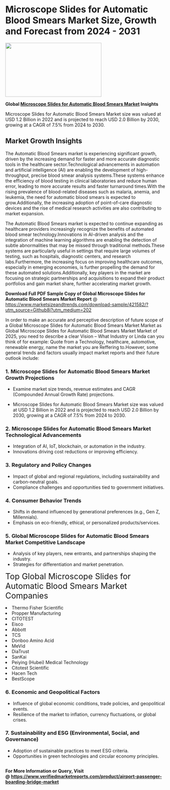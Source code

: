<H1>Microscope Slides for Automatic Blood Smears Market Size, Growth and Forecast from 2024 - 2031</H1><img class="aligncenter size-medium wp-image-584254" src="https://thirdeyenews.in/wp-content/uploads/2024/09/Global-Market-Research-300x168.jpeg" alt="" width="300" height="168" /><p><strong>Global&nbsp;<a href="https://www.marketsizeandtrends.com/download-sample/421582/?utm_source=Github8j?utm_medium=202">Microscope Slides for Automatic Blood Smears Market</a> Insights</strong></p><p>Microscope Slides for Automatic Blood Smears Market size was valued at USD 1.2 Billion in 2022 and is projected to reach USD 2.0 Billion by 2030, growing at a CAGR of 7.5% from 2024 to 2030.</p><p><h2>Market Growth Insights</h2> <p>The Automatic Blood Smears market is experiencing significant growth, driven by the increasing demand for faster and more accurate diagnostic tools in the healthcare sector.Technological advancements in automation and artificial intelligence (AI) are enabling the development of high-throughput, precise blood smear analysis systems.These systems enhance the efficiency of blood testing in clinical laboratories and reduce human error, leading to more accurate results and faster turnaround times.With the rising prevalence of blood-related diseases such as malaria, anemia, and leukemia, the need for automatic blood smears is expected to grow.Additionally, the increasing adoption of point-of-care diagnostic devices and the rise of medical research activities are also contributing to market expansion.</p> <p>The Automatic Blood Smears market is expected to continue expanding as healthcare providers increasingly recognize the benefits of automated blood smear technology.Innovations in AI-driven analysis and the integration of machine learning algorithms are enabling the detection of subtle abnormalities that may be missed through traditional methods.These systems are particularly useful in settings that require large volumes of testing, such as hospitals, diagnostic centers, and research labs.Furthermore, the increasing focus on improving healthcare outcomes, especially in emerging economies, is further propelling the demand for these automated solutions.Additionally, key players in the market are focusing on strategic partnerships and acquisitions to expand their product portfolios and gain market share, further accelerating market growth.</p><p><span class=""><strong>Download Full PDF Sample Copy of Global Microscope Slides for Automatic Blood Smears Market Report</strong> @ <a href="https://www.marketsizeandtrends.com/download-sample/421582/?utm_source=Github8j?utm_medium=202" target="_blank">https://www.marketsizeandtrends.com/download-sample/421582/?utm_source=Github8j?utm_medium=202</a></span></p><p>In order to make an accurate and perceptive description of future scope of a Global&nbsp;Microscope Slides for Automatic Blood Smears Market Market as Global&nbsp;Microscope Slides for Automatic Blood Smears Market Market of 2025, you need to describe a clear Vision &ndash; What Industry or Linda can you think of for example: Quote from a Technology, healthcare, automotive, renewable energy, name the market you are Reffering to.However, some general trends and factors usually impact market reports and their future outlook include:</p><h3>1.&nbsp;<strong>Microscope Slides for Automatic Blood Smears Market Growth Projections</strong></h3><ul><li>Examine market size trends, revenue estimates and CAGR (Compounded Annual Growth Rate) projections.</li><li><p>Microscope Slides for Automatic Blood Smears Market size was valued at USD 1.2 Billion in 2022 and is projected to reach USD 2.0 Billion by 2030, growing at a CAGR of 7.5% from 2024 to 2030.</p></li></ul><h3>2.&nbsp;<strong>Microscope Slides for Automatic Blood Smears Market Technological Advancements</strong></h3><ul><li>Integration of AI, IoT, blockchain, or automation in the industry.</li><li>Innovations driving cost reductions or improving efficiency.</li></ul><h3>3.&nbsp;<strong>Regulatory and Policy Changes</strong></h3><ul><li>Impact of global and regional regulations, including sustainability and carbon-neutral goals.</li><li>Compliance challenges and opportunities tied to government initiatives.</li></ul><h3>4.&nbsp;<strong>Consumer Behavior Trends</strong></h3><ul><li>Shifts in demand influenced by generational preferences (e.g., Gen Z, Millennials).</li><li>Emphasis on eco-friendly, ethical, or personalized products/services.</li></ul><h3>5.&nbsp;<strong>Global Microscope Slides for Automatic Blood Smears Market Competitive Landscape</strong></h3><ul><li>Analysis of key players, new entrants, and partnerships shaping the industry.</li><li>Strategies for differentiation and market penetration.</li></ul><p data-pm-slice="1 1 []"><span style="color: inherit; font-family: inherit; font-size: 25px;">Top Global Microscope Slides for Automatic Blood Smears Market Companies</span></p><div class="" data-test-id=""><p><li>Thermo Fisher Scientific</li><li> Propper Manufacturing</li><li> CITOTEST</li><li> Eisco</li><li> Abbott</li><li> TCS</li><li> Donboo Amino Acid</li><li> MeVid</li><li> DiaTrust</li><li> SanKai</li><li> Peiying (Hubei) Medical Technology</li><li> Citotest Scientific</li><li> Hacen Tech</li><li> BestScope</li></p></div><h3>6.&nbsp;<strong>Economic and Geopolitical Factors</strong></h3><ul><li>Influence of global economic conditions, trade policies, and geopolitical events.</li><li>Resilience of the market to inflation, currency fluctuations, or global crises.</li></ul><h3>7.&nbsp;<strong>Sustainability and ESG (Environmental, Social, and Governance)</strong></h3><ul><li>Adoption of sustainable practices to meet ESG criteria.</li><li>Opportunities in green technologies and circular economy principles.</li></ul><h2><strong style="font-size: 14px;">For More Information or Query, Visit @&nbsp;</strong><a style="background-color: #ffffff; font-size: 14px;" href="https://www.marketsizeandtrends.com/report/microscope-slides-for-automatic-blood-smears-market/" target="_blank">https://www.verifiedmarketreports.com/product/airport-passenger-boarding-bridge-market</a></h2>